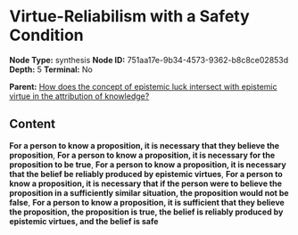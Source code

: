 # Virtue-Reliabilism with a Safety Condition

**Node Type:** synthesis
**Node ID:** 751aa17e-9b34-4573-9362-b8c8ce02853d
**Depth:** 5
**Terminal:** No

**Parent:** [How does the concept of epistemic luck intersect with epistemic virtue in the attribution of knowledge?](how-does-the-concept-of-epistemic-luck-intersect-with-epistemic-virtue-in-the-attribution-of-knowledge-antithesis-41b0cdaf-50b4-4ee6-8ca7-ea042e5e9f99.md)

## Content

**For a person to know a proposition, it is necessary that they believe the proposition**, **For a person to know a proposition, it is necessary for the proposition to be true**, **For a person to know a proposition, it is necessary that the belief be reliably produced by epistemic virtues**, **For a person to know a proposition, it is necessary that if the person were to believe the proposition in a sufficiently similar situation, the proposition would not be false**, **For a person to know a proposition, it is sufficient that they believe the proposition, the proposition is true, the belief is reliably produced by epistemic virtues, and the belief is safe**

